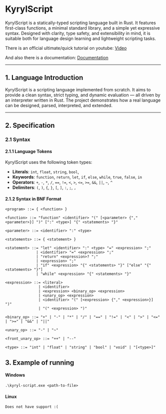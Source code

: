 # KyrylScript

KyrylScript is a statically-typed scripting language built in Rust. It features first-class functions, a minimal standard library, and a simple yet expressive syntax. Designed with clarity, type safety, and extensibility in mind, it is suitable both for language design learning and lightweight scripting tasks.

There is an official ultimate/quick tutorial on youtube: [Video](https://www.youtube.com/watch?v=yhA9WHg7BcM)

And also there is a documentation: [Documentation](https://github.com/Swanchick/kyryl-script/blob/main/DOCUMENTATION.md)

---

## 1. Language Introduction

KyrylScript is a scripting language implemented from scratch. It aims to provide a clean syntax, strict typing, and dynamic evaluation — all driven by an interpreter written in Rust. The project demonstrates how a real language can be designed, parsed, interpreted, and extended.

---

## 2. Specification

### 2.1 Syntax

#### 2.1.1 Language Tokens

KyrylScript uses the following token types:

- **Literals**: `int`, `float`, `string`, `bool`, 
- **Keywords**: `function`, `return`, `let`, `if`, `else`, `while`, `true`, `false`, `in`
- **Operators**: `+`, `-`, `*`, `/`, `==`, `!=`, `<`, `>`, `<=`, `>=`, `&&`, `||`, `~`, `^`
- **Delimiters**: `(`, `)`, `{`, `}`, `[`, `]`, `:`, `;`, `,`

#### 2.1.2 Syntax in BNF Format

```bnf
<program> ::= { <function> }

<function> ::= "function" <identifier> "(" [<parameter> {"," <parameter>}] ")" [":" <type>] "{" <statements> "}"

<parameter> ::= <identifier> ":" <type>

<statements> ::= { <statement> }

<statement> ::= "let" <identifier> ":" <type> "=" <expression> ";"
              | <identifier> "=" <expression> ";"
              | "return" <expression>? ";"
              | <expression> ";"
              | "if" <expression> "{" <statements> "}" ["else" "{" <statements> "}"]
              | "while" <expression> "{" <statements> "}"

<expression> ::= <literal>
               | <identifier>
               | <expression> <binary_op> <expression>
               | <unary_op> <expression>
               | <identifier> "(" [<expression> {"," <expression>}] ")"
               | "(" <expression> ")"

<binary_op> ::= "+" | "-" | "*" | "/" | "==" | "!=" | "<" | ">" | "<=" | ">=" | "&&" | "||"

<unary_op> ::= "-" | "~"

<front_unary_op> ::= "++" | "--"

<type> ::= "int" | "float" | "string" | "bool" | "void" | "[<type>]"
```

## 3. Example of running

#### Windows
`.\kyryl-script.exe <path-to-file>`

#### Linux
`Does not have support :(`
